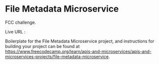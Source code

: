 # File Metadata Microservice

FCC challenge.

Live URL : 

Boilerplate for the File Metadata Microservice project, and instructions for building your project can be found at https://www.freecodecamp.org/learn/apis-and-microservices/apis-and-microservices-projects/file-metadata-microservice.
